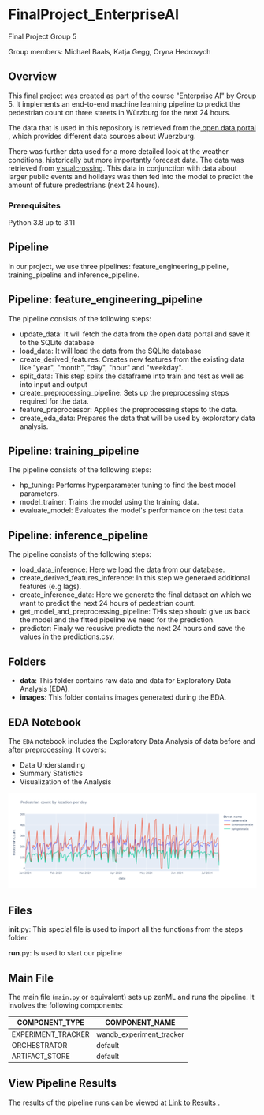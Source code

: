 # FinalProject_EnterpriseAI

Final Project Group 5

Group members: Michael Baals, Katja Gegg, Oryna Hedrovych

## Overview
This final project was created as part of the course "Enterprise AI" by Group 5.
It implements an end-to-end machine learning pipeline to predict the pedestrian count on three streets in Würzburg for the next 24 hours.

The data that is used in this repository is retrieved from the<a href="https://opendata.wuerzburg.de/explore/dataset/passantenzaehlung_stundendaten/information/"> open data portal </a>, which provides different data sources about Wuerzburg.

There was further data used for a more detailed look at the weather conditions, historically but more importantly forecast data. The data was retrieved from <a href="https://www.visualcrossing.com/"> visualcrossing</a>. This data in conjunction with data about larger public events and holidays was then fed into the model to predict the amount of future predestrians (next 24 hours).

### Prerequisites
Python 3.8 up to 3.11

## Pipeline

In our project, we use three pipelines: feature_engineering_pipeline, training_pipeline and inference_pipeline.

## Pipeline: feature_engineering_pipeline
The pipeline consists of the following steps:
- update_data: It will fetch the data from the open data portal and save it to the SQLite database
- load_data: It will load the data from the SQLite database
- create_derived_features: Creates new features from the existing data like "year", "month", "day", "hour" and "weekday".
- split_data: This step splits the dataframe into train and test as well as into input and output
- create_preprocessing_pipeline: Sets up the preprocessing steps required for the data.
- feature_preprocessor: Applies the preprocessing steps to the data.
- create_eda_data: Prepares the data that will be used by exploratory data analysis.


## Pipeline: training_pipeline
The pipeline consists of the following steps:
- hp_tuning: Performs hyperparameter tuning to find the best model parameters.
- model_trainer: Trains the model using the training data.
- evaluate_model: Evaluates the model's performance on the test data.

## Pipeline: inference_pipeline
The pipeline consists of the following steps:
- load_data_inference: Here we load the data from our database.
- create_derived_features_inference: In this step we generaed additional features (e.g lags).
- create_inference_data: Here we generate the final dataset on which we want to predict the next 24 hours of pedestrian count.
- get_model_and_preprocessing_pipeline: THis step should give us back the model and the fitted pipeline we need for the prediction.
- predictor: Finaly we recusive predicte the next 24 hours and save the values in the predictions.csv.

## Folders

- **data**: This folder contains raw data and data for Exploratory Data Analysis (EDA).
- **images**: This folder contains images generated during the EDA.

## EDA Notebook

The `EDA` notebook includes the Exploratory Data Analysis of data before and after preprocessing. It covers:
- Data Understanding
- Summary Statistics
- Visualization of the Analysis

![Pedestrian count by location by day](images/pedestrien_count_per_day.png)

## Files

__init__.py: This special file is used to import all the functions from the steps folder. 

__run__.py: Is used to start our pipeline

## Main File

The main file (`main.py` or equivalent) sets up zenML and runs the pipeline. It involves the following components:

| COMPONENT_TYPE     | COMPONENT_NAME           |
|--------------------|--------------------------|
| EXPERIMENT_TRACKER | wandb_experiment_tracker |
| ORCHESTRATOR       | default                  |
| ARTIFACT_STORE     | default                  |

## View Pipeline Results

The results of the pipeline runs can be viewed at<a href="https://api.wandb.ai/links/ss24_eai/6m7ogbgn"> Link to Results </a>.
